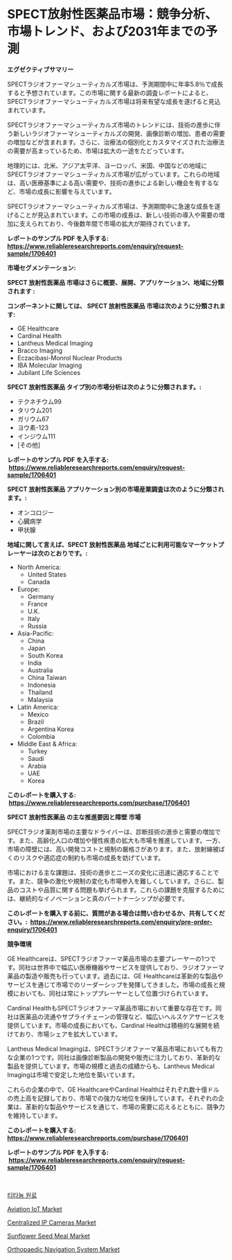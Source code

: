 <p><h1>SPECT放射性医薬品市場：競争分析、市場トレンド、および2031年までの予測</h1></p><p><strong>エグゼクティブサマリー</strong></p>
<p><p>SPECTラジオファーマシューティカルズ市場は、予測期間中に年率5.8％で成長すると予想されています。この市場に関する最新の調査レポートによると、SPECTラジオファーマシューティカルズ市場は将来有望な成長を遂げると見込まれています。</p><p>SPECTラジオファーマシューティカルズ市場のトレンドには、技術の進歩に伴う新しいラジオファーマシューティカルズの開発、画像診断の増加、患者の需要の増加などが含まれます。さらに、治療法の個別化とカスタマイズされた治療法の需要が高まっているため、市場は拡大の一途をたどっています。</p><p>地理的には、北米、アジア太平洋、ヨーロッパ、米国、中国などの地域にSPECTラジオファーマシューティカルズ市場が広がっています。これらの地域は、高い医療基準による高い需要や、技術の進歩による新しい機会を有するなど、市場の成長に影響を与えています。</p><p>SPECTラジオファーマシューティカルズ市場は、予測期間中に急速な成長を遂げることが見込まれています。この市場の成長は、新しい技術の導入や需要の増加に支えられており、今後数年間で市場の拡大が期待されています。</p></p>
<p><strong>レポートのサンプル PDF を入手する: <a href="https://www.reliableresearchreports.com/enquiry/request-sample/1706401">https://www.reliableresearchreports.com/enquiry/request-sample/1706401</a></strong></p>
<p><strong>市場セグメンテーション:</strong></p>
<p><strong> SPECT 放射性医薬品 市場はさらに概要、展開、アプリケーション、地域に分類されます :</strong></p>
<p><strong>コンポーネントに関しては、 SPECT 放射性医薬品 市場は次のように分類されます: &nbsp;</strong></p>
<p><ul><li>GE Healthcare</li><li>Cardinal Health</li><li>Lantheus Medical Imaging</li><li>Bracco Imaging</li><li>Eczacibasi-Monrol Nuclear Products</li><li>IBA Molecular Imaging</li><li>Jubilant Life Sciences</li></ul></p>
<p><strong> SPECT 放射性医薬品 タイプ別の市場分析は次のように分類されます。:</strong></p>
<p><ul><li>テクネチウム99</li><li>タリウム201</li><li>ガリウム67</li><li>ヨウ素-123</li><li>インジウム111</li><li>[その他]</li></ul></p>
<p><strong>レポートのサンプル PDF を入手する: &nbsp;<a href="https://www.reliableresearchreports.com/enquiry/request-sample/1706401">https://www.reliableresearchreports.com/enquiry/request-sample/1706401</a></strong></p>
<p><strong> SPECT 放射性医薬品 アプリケーション別の市場産業調査は次のように分類されます。:</strong></p>
<p><ul><li>オンコロジー</li><li>心臓病学</li><li>甲状腺</li></ul></p>
<p><strong>地域に関して言えば、SPECT 放射性医薬品 地域ごとに利用可能なマーケットプレーヤーは次のとおりです。:</strong></p>
<p><ul>
    <li>
        North America:
        <ul>
            <li>United States</li>
            <li>Canada</li>
        </ul>
    </li>
    <li>
        Europe:
        <ul>
            <li>Germany</li>
            <li>France</li>
            <li>U.K.</li>
            <li>Italy</li>
            <li>Russia</li>
        </ul>
    </li>
    <li>
        Asia-Pacific:
        <ul>
            <li>China</li>
            <li>Japan</li>
            <li>South Korea</li>
            <li>India</li>
            <li>Australia</li>
            <li>China Taiwan</li>
            <li>Indonesia</li>
            <li>Thailand</li>
            <li>Malaysia</li>
        </ul>
    </li>
    <li>
        Latin America:
        <ul>
            <li>Mexico</li>
            <li>Brazil</li>
            <li>Argentina Korea</li>
            <li>Colombia</li>
        </ul>
    </li>
    <li>
        Middle East & Africa:
        <ul>
            <li>Turkey</li>
            <li>Saudi</li>
            <li>Arabia</li>
            <li>UAE</li>
            <li>Korea</li>
        </ul>
    </li>
    </ul></p>
<p><strong>このレポートを購入する: &nbsp;<a href="https://www.reliableresearchreports.com/purchase/1706401">https://www.reliableresearchreports.com/purchase/1706401</a></strong></p>
<p><strong>SPECT 放射性医薬品 の主な推進要因と障壁 市場</strong></p>
<p><p>SPECTラジオ薬剤市場の主要なドライバーは、診断技術の進歩と需要の増加です。また、高齢化人口の増加や慢性疾患の拡大も市場を推進しています。一方、市場の障壁には、高い開発コストと規制の厳格さがあります。また、放射線被ばくのリスクや適応症の制約も市場の成長を妨げています。</p><p>市場における主な課題は、技術の進歩とニーズの変化に迅速に適応することです。また、競争の激化や規制の変化も市場参入を難しくしています。さらに、製品のコストや品質に関する問題も挙げられます。これらの課題を克服するためには、継続的なイノベーションと真のパートナーシップが必要です。</p></p>
<p><strong>このレポートを購入する前に、質問がある場合は問い合わせるか、共有してください。:&nbsp; <a href="https://www.reliableresearchreports.com/enquiry/pre-order-enquiry/1706401">https://www.reliableresearchreports.com/enquiry/pre-order-enquiry/1706401</a></strong></p>
<p><strong>競争環境</strong></p>
<p><p>GE Healthcareは、SPECTラジオファーマ薬品市場の主要プレーヤーの1つです。同社は世界中で幅広い医療機器やサービスを提供しており、ラジオファーマ薬品の製造や販売も行っています。過去には、GE Healthcareは革新的な製品やサービスを通じて市場でのリーダーシップを発揮してきました。市場の成長と規模においても、同社は常にトッププレーヤーとして位置づけられています。</p><p>Cardinal HealthもSPECTラジオファーマ薬品市場において重要な存在です。同社は医薬品の流通やサプライチェーンの管理など、幅広いヘルスケアサービスを提供しています。市場の成長においても、Cardinal Healthは積極的な展開を続けており、市場シェアを拡大しています。</p><p>Lantheus Medical Imagingは、SPECTラジオファーマ薬品市場においても有力な企業の1つです。同社は画像診断製品の開発や販売に注力しており、革新的な製品を提供しています。市場の規模と過去の成績からも、Lantheus Medical Imagingは市場で安定した地位を築いています。</p><p>これらの企業の中で、GE HealthcareやCardinal Healthはそれぞれ数十億ドルの売上高を記録しており、市場での強力な地位を保持しています。それぞれの企業は、革新的な製品やサービスを通じて、市場の需要に応えるとともに、競争力を維持しています。</p></p>
<p><strong>このレポートを購入する: &nbsp; <a href="https://www.reliableresearchreports.com/purchase/1706401">https://www.reliableresearchreports.com/purchase/1706401</a></strong></p>
<p><strong>レポートのサンプル PDF を入手する: &nbsp;<a href="https://www.reliableresearchreports.com/enquiry/request-sample/1706401">https://www.reliableresearchreports.com/enquiry/request-sample/1706401</a></strong><strong></strong></p>
<p>&nbsp;</p>
<p><p><a href="https://github.com/vs2869dizt0/Market-Research-Report-List-1/blob/main/71476892295.md">티타늄 원료</a></p><p><a href="https://view.publitas.com/reportprime-1/aviation-iot-market-size-evaluating-its-market-trends-growth-and-projections-2024-2031/">Aviation IoT Market</a></p><p><a href="https://github.com/julyju69/Market-Research-Report-List-2/blob/main/centralized-ip-cameras-market.md">Centralized IP Cameras Market</a></p><p><a href="https://frill-swim-3cd.notion.site/Sunflower-Seed-Meal-Market-Size-Share-Trends-Analysis-Report-By-Material-By-Type-By-End-user-B-1def41fdd8e84ee5a0d267f42c5b80f6">Sunflower Seed Meal Market</a></p><p><a href="https://issuu.com/reportprime-2/docs/orthopaedic-navigation-system-market-size-2030.ppt">Orthopaedic Navigation System Market</a></p></p>